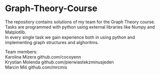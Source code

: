 # Graph-Theory-Course

The repository contains solutions of my team for the Graph Theory course. Tasks are programmed with python using external libraries like Numpy and Matplotlib.   
In every single task we gain experience both in using python and implementing graph structures and alghoritms.

Team members:  
Karolina Mizera github.com/cocoyenn  
Krystian Molenda  github.com/pierwiastekzminusjeden  
Marcin Miś  github.com/mrcmis  

